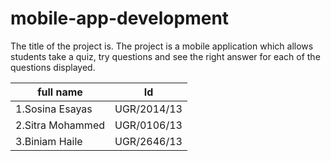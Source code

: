 # mobile-app-development
The title of the project is.
The project is a mobile application which allows students take a quiz, try questions and see the right answer for each of the questions displayed.

full name       | Id
--------------- |----------
1.Sosina Esayas | UGR/2014/13
2.Sitra Mohammed|UGR/0106/13
3.Biniam Haile  |UGR/2646/13 
